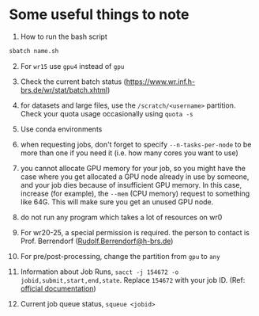 # Some useful things to note

1. How to run the bash script
```bash
sbatch name.sh
```

2. For `wr15` use `gpu4` instead of `gpu`

3. Check the current batch status (https://www.wr.inf.h-brs.de/wr/stat/batch.xhtml)

4. for datasets and large files, use the `/scratch/<username>` partition. Check your quota usage occasionally using `quota -s`

5. Use conda environments

5. when requesting jobs, don't forget to specify `--n-tasks-per-node` to be more than one if you need it (i.e. how many cores you want to use)

6. you cannot allocate GPU memory for your job, so you might have the case where you get allocated a GPU node already in use by someone, and your job dies because of insufficient GPU memory. In this case, increase (for example), the `--mem` (CPU memory) request to something like 64G. This will make sure you get an unused GPU node.

7. do not run any program which takes a lot of resources on wr0

8. For wr20-25, a special permission is required. the person to contact is Prof. Berrendorf (Rudolf.Berrendorf@h-brs.de)

9. For pre/post-processing, change the partition from `gpu` to `any`

10. Information about Job Runs, `sacct -j 154672 -o jobid,submit,start,end,state`. Replace `154672` with your job ID. (Ref: [official documentation](https://wr0.wr.inf.h-brs.de/wr/usage.html#:~:text=fopen(all%2C%20%22w%22)%3B%0A%20%20%7D-,Information%20about%20Job%20Runs,-Sometimes%20it%20is))

11. Current job queue status, `squeue <jobid>`